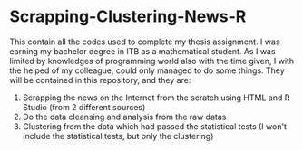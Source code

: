 # Scrapping-Clustering-News-R
This contain all the codes used to complete my thesis assignment. I was earning my bachelor degree in ITB as a mathematical student. As I was limited by knowledges of programming world also with the time given, I with the helped of my colleague, could only managed to do some things. They will be contained in this repository, and they are:
1. Scrapping the news on the Internet from the scratch using HTML and R Studio (from 2 different sources)
2. Do the data cleansing and analysis from the raw datas
3. Clustering from the data which had passed the statistical tests (I won't include the statistical tests, but only the clustering)
